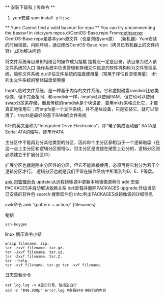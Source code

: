 ** 安装下载和上传命令 **
1. yum安装
yum install -y lrzsz

** Yum: Cannot find a valid baseurl for repo **
You can try uncommenting the baseurl in /etc/yum.repos.d/CentOS-Base.repo
From:[nethserver](https://community.nethserver.org/t/yum-cannot-find-a-valid-baseurl-for-repo/8984/3)
CentOS-Base.repo是基本yum源文件（也是网络yum源）
（新机器）Yum安装的时候报错，内网环境，通过修改CentOS-Base.repo（拷贝已有机器上的文件内容）,成功解决问题

将文件系统与目录树相结合的操作成为挂载
挂载点一定是目录，该目录为进入该文件系统的入口
操作系统中负责管理和存储文件信息的软件机构称为文件管理系统，简称文件系统
du:评估文件系统的磁盘使用量（常用于评估目录使用量）
df:列出文件系统的整体磁盘使用量

tmpfs,临时文件系统，是一种基于内存的文件系统，它和虚拟磁盘ramdisk比较类似像，但不完全相同，和ramdisk一样，tmpfs可以使用RAM，但它也可以使用swap分区来存储，而且传统的ramdisk是个块设备，要用mkfs来格式化它，才能真正地使用它；而tmpfs是一个文件系统，并不是块设备，只是安装它，就可以使用了。tmpfs是最好的基于RAM的文件系统

IDE的英文全称为“Integrated Drive Electronics”，即“电子集成驱动器”
SATA是Serial ATA的缩写，即串行ATA

主分区中不能再划分其他类型的分区，因此每个主分区都相当于一个逻辑磁盘（在这一点上主分区和逻辑分区很相似，但主分区是直接在硬盘上划分的，逻辑分区则必须建立于扩展分区中）

扩展分区也就是除主分区外的分区，但它不能直接使用，必须再将它划分为若干个逻辑分区才行。
逻辑分区也就是我们平常在操作系统中所看到的D、E、F等盘。



[apk 包管理命令](https://www.hi-linux.com/posts/64839.html)
  update:从远程镜像源中更新本地镜像源索引
  add:安装PACKAGES并自动解决依赖关系
  del:卸载并删除PACKAGES
  upgrade:升级当前已安装的软件包
  search:搜索软件包
  info:列出PACKAGES或镜像源的详细信息


  awk命令
  awk '{pattern + action}' {filenames}

秘钥

```
ssh-keygen
```

linux 解压命令小结

```
unzip filename. zip.
tar -zxvf filename. tar.gz.
tar -Jxvf filename. tar.xz.
tar -Zxvf filename. tar.Z.
tar --help.
tar -xvf filename. tar.gz tar -xvf filename.
```

日志查看命令

```
cat log.log -n #显示行号，包括空白行
sed -n "840,900p" error.log #查看840-900行的内容
```

